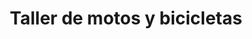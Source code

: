 ---
title: "Taller de motos y bicicletas"
url: /zamora/taller-de-motos-y-bicicletas/
shop: Motorrad
---